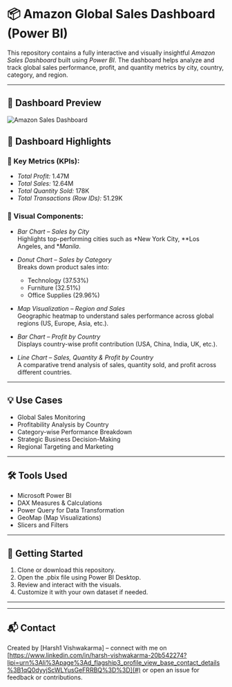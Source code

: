 # 📦 Amazon Global Sales Dashboard (Power BI)

This repository contains a fully interactive and visually insightful *Amazon Sales Dashboard* built using *Power BI*. The dashboard helps analyze and track global sales performance, profit, and quantity metrics by city, country, category, and region.

---
## 📸 Dashboard Preview

![Amazon Sales Dashboard](./dashboard-screenshot.jpg)

## 🧩 Dashboard Highlights

### 🔹 Key Metrics (KPIs):
- *Total Profit:* 1.47M  
- *Total Sales:* 12.64M  
- *Total Quantity Sold:* 178K  
- *Total Transactions (Row IDs):* 51.29K

### 🔹 Visual Components:
- *Bar Chart – Sales by City*  
  Highlights top-performing cities such as *New York City, **Los Angeles, and **Manila*.

- *Donut Chart – Sales by Category*  
  Breaks down product sales into:
  - Technology (37.53%)  
  - Furniture (32.51%)  
  - Office Supplies (29.96%)

- *Map Visualization – Region and Sales*  
  Geographic heatmap to understand sales performance across global regions (US, Europe, Asia, etc.).

- *Bar Chart – Profit by Country*  
  Displays country-wise profit contribution (USA, China, India, UK, etc.).

- *Line Chart – Sales, Quantity & Profit by Country*  
  A comparative trend analysis of sales, quantity sold, and profit across different countries.

---

## 💡 Use Cases

- Global Sales Monitoring  
- Profitability Analysis by Country  
- Category-wise Performance Breakdown  
- Strategic Business Decision-Making  
- Regional Targeting and Marketing

---

## 🛠 Tools Used

- Microsoft Power BI  
- DAX Measures & Calculations  
- Power Query for Data Transformation  
- GeoMap (Map Visualizations)  
- Slicers and Filters

---

## 🚀 Getting Started

1. Clone or download this repository.
2. Open the .pbix file using Power BI Desktop.
3. Review and interact with the visuals.
4. Customize it with your own dataset if needed.

---



---

## 📬 Contact

Created by [Harsh1 Vishwakarma] – connect with me on [https://www.linkedin.com/in/harsh-vishwakarma-20b542274?lipi=urn%3Ali%3Apage%3Ad_flagship3_profile_view_base_contact_details%3B1qQ0dyyjScWLYusGeFRRBQ%3D%3D](#) or open an issue for feedback or contributions.


